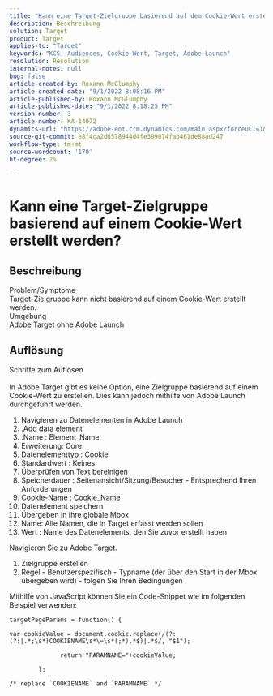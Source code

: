 ```yaml
---
title: "Kann eine Target-Zielgruppe basierend auf dem Cookie-Wert erstellt werden?"
description: Beschreibung
solution: Target
product: Target
applies-to: "Target"
keywords: "KCS, Audiences, Cookie-Wert, Target, Adobe Launch"
resolution: Resolution
internal-notes: null
bug: false
article-created-by: Roxann McGlumphy
article-created-date: "9/1/2022 8:08:16 PM"
article-published-by: Roxann McGlumphy
article-published-date: "9/1/2022 8:18:25 PM"
version-number: 3
article-number: KA-14072
dynamics-url: "https://adobe-ent.crm.dynamics.com/main.aspx?forceUCI=1&pagetype=entityrecord&etn=knowledgearticle&id=2eaa97cd-312a-ed11-9db1-002248086a27"
source-git-commit: e8f4ca2dd578944d4fe399074fab461de88ad247
workflow-type: tm+mt
source-wordcount: '170'
ht-degree: 2%

---
```


# Kann eine Target-Zielgruppe basierend auf einem Cookie-Wert erstellt werden?

## Beschreibung

Problem/Symptome<br>
Target-Zielgruppe kann nicht basierend auf einem Cookie-Wert erstellt werden.
<br>Umgebung<br>
Adobe Target ohne Adobe Launch




## Auflösung

Schritte zum Auflösen<br><br>
In Adobe Target gibt es keine Option, eine Zielgruppe basierend auf einem Cookie-Wert zu erstellen. Dies kann jedoch mithilfe von Adobe Launch durchgeführt werden.

1. Navigieren zu Datenelementen in Adobe Launch
2. .Add data element
3. .Name : Element_Name
4. Erweiterung: Core
5. Datenelementtyp : Cookie
6. Standardwert : Keines
7. Überprüfen von Text bereinigen
8. Speicherdauer : Seitenansicht/Sitzung/Besucher - Entsprechend Ihren Anforderungen
9. Cookie-Name : Cookie_Name
10. Datenelement speichern
11. Übergeben in Ihre globale Mbox
12. Name: Alle Namen, die in Target erfasst werden sollen
13. Wert : Name des Datenelements, den Sie zuvor erstellt haben




Navigieren Sie zu Adobe Target.

1. Zielgruppe erstellen
2. Regel - Benutzerspezifisch - Typname (der über den Start in der Mbox übergeben wird) - folgen Sie Ihren Bedingungen




Mithilfe von JavaScript können Sie ein Code-Snippet wie im folgenden Beispiel verwenden:


```
targetPageParams = function() {

var cookieValue = document.cookie.replace(/(?:(?:|.*;\s*)COOKIENAME\s*\=\s*(;*).*$)|.*$/, "$1");

              return "PARAMNAME="+cookieValue;

        };

/* replace `COOKIENAME` and `PARAMNAME` */
```

